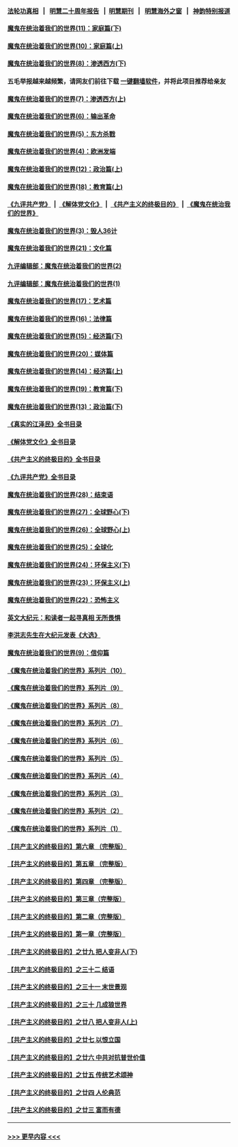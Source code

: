 #### [法轮功真相](https://github.com/gfw-breaker/truth/blob/master/README.md?t=0) &nbsp;&nbsp;|&nbsp;&nbsp; [明慧二十周年报告](https://github.com/gfw-breaker/mh-reports/blob/master/README.md?t=0) &nbsp;&nbsp;|&nbsp;&nbsp;[明慧期刊](https://github.com/gfw-breaker/mh-qikan) &nbsp;&nbsp;|&nbsp;&nbsp; [明慧海外之窗](https://github.com/gfw-breaker/mh-news/blob/master/README.md?t=0) &nbsp;&nbsp;|&nbsp;&nbsp; [神韵特别报道](https://github.com/gfw-breaker/mh-news/blob/master/shenyun.md?t=0)
#### [魔鬼在统治着我们的世界(11)：家庭篇(下)](../pages/nsc422/n10440961.md?t=11250301) 
#### [魔鬼在统治着我们的世界(10)：家庭篇(上)](../pages/nsc422/n10435448.md?t=11250301) 
#### [魔鬼在统治着我们的世界(8)：渗透西方(下)](../pages/nsc422/n10429603.md?t=11250301) 
#### 五毛举报越来越频繁，请网友们前往下载 [一键翻墙软件](https://github.com/gfw-breaker/ssr-accounts)，并将此项目推荐给亲友
#### [魔鬼在统治着我们的世界(7)：渗透西方(上)](../pages/nsc422/n10426013.md?t=11250301) 
#### [魔鬼在统治着我们的世界(6)：输出革命](../pages/nsc422/n10421536.md?t=11250301) 
#### [魔鬼在统治着我们的世界(5)：东方杀戮](../pages/nsc422/n10417707.md?t=11250301) 
#### [魔鬼在统治着我们的世界(4)：欧洲发端](../pages/nsc422/n10414890.md?t=11250301) 
#### [魔鬼在统治着我们的世界(12)：政治篇(上)](../pages/nsc422/n10444576.md?t=11250301) 
#### [魔鬼在统治着我们的世界(18)：教育篇(上)](../pages/nsc422/n10526970.md?t=11250301) 
#### [《九评共产党》](https://github.com/begood0513/9ping.md/blob/master/README.md) &nbsp;|&nbsp; [《解体党文化》](../../../../jtdwh.md/blob/master/README.md)  &nbsp;|&nbsp; [《共产主义的终极目的》](../../../../gczydzjmd.md/blob/master/README.md) &nbsp;|&nbsp; [《魔鬼在统治我们的世界》](../../../../mgztzwmdsj.md/blob/master/README.md) 
#### [魔鬼在统治着我们的世界(3)：毁人36计](../pages/nsc422/n10411583.md?t=11250301) 
#### [魔鬼在统治着我们的世界(21)：文化篇](../pages/nsc422/n10597706.md?t=11250301) 
#### [九评编辑部：魔鬼在统治着我们的世界(2)](../pages/nsc422/n10410036.md?t=11250301) 
#### [九评编辑部：魔鬼在统治着我们的世界(1)](../pages/nsc422/n10406825.md?t=11250301) 
#### [魔鬼在统治着我们的世界(17)：艺术篇](../pages/nsc422/n10499093.md?t=11250301) 
#### [魔鬼在统治着我们的世界(16)：法律篇](../pages/nsc422/n10485969.md?t=11250301) 
#### [魔鬼在统治着我们的世界(15)：经济篇(下)](../pages/nsc422/n10469975.md?t=11250301) 
#### [魔鬼在统治着我们的世界(20)：媒体篇](../pages/nsc422/n10586579.md?t=11250301) 
#### [魔鬼在统治着我们的世界(14)：经济篇(上)](../pages/nsc422/n10457370.md?t=11250301) 
#### [魔鬼在统治着我们的世界(19)：教育篇(下)](../pages/nsc422/n10564808.md?t=11250301) 
#### [魔鬼在统治着我们的世界(13)：政治篇(下)](../pages/nsc422/n10448270.md?t=11250301) 
#### [《真实的江泽民》全书目录](../pages/nsc422/n13721399.md?t=11250301) 
#### [《解体党文化》全书目录](../pages/nsc422/n13721157.md?t=11250301) 
#### [《共产主义的终极目的》全书目录](../pages/nsc422/n13721048.md?t=11250301) 
#### [《九评共产党》全书目录](../pages/nsc422/n13708085.md?t=11250301) 
#### [魔鬼在统治着我们的世界(28)：结束语](../pages/nsc422/n10936246.md?t=11250301) 
#### [魔鬼在统治着我们的世界(27)：全球野心(下)](../pages/nsc422/n10928319.md?t=11250301) 
#### [魔鬼在统治着我们的世界(26)：全球野心(上)](../pages/nsc422/n10900318.md?t=11250301) 
#### [魔鬼在统治着我们的世界(25)：全球化](../pages/nsc422/n10788205.md?t=11250301) 
#### [魔鬼在统治着我们的世界(24)：环保主义(下)](../pages/nsc422/n10695307.md?t=11250301) 
#### [魔鬼在统治着我们的世界(23)：环保主义(上)](../pages/nsc422/n10688613.md?t=11250301) 
#### [魔鬼在统治着我们的世界(22)：恐怖主义](../pages/nsc422/n10614727.md?t=11250301) 
#### [英文大纪元：和读者一起寻真相 无所畏惧](../pages/nsc422/n12542027.md?t=11250301) 
#### [李洪志先生在大纪元发表《大选》](../pages/nsc422/n12534746.md?t=11250301) 
#### [魔鬼在统治着我们的世界(9)：信仰篇](../pages/nsc422/n10432159.md?t=11250301) 
#### [《魔鬼在统治着我们的世界》系列片（10）](../pages/nsc422/n12292670.md?t=11250301) 
#### [《魔鬼在统治着我们的世界》系列片（9）](../pages/nsc422/n12290859.md?t=11250301) 
#### [《魔鬼在统治着我们的世界》系列片（8）](../pages/nsc422/n12287445.md?t=11250301) 
#### [《魔鬼在统治着我们的世界》系列片（7）](../pages/nsc422/n12283425.md?t=11250301) 
#### [《魔鬼在统治着我们的世界》系列片（6）](../pages/nsc422/n12282314.md?t=11250301) 
#### [《魔鬼在统治着我们的世界》系列片（5）](../pages/nsc422/n12281419.md?t=11250301) 
#### [《魔鬼在统治着我们的世界》系列片（4）](../pages/nsc422/n12274024.md?t=11250301) 
#### [《魔鬼在统治着我们的世界》系列片（3）](../pages/nsc422/n12271322.md?t=11250301) 
#### [《魔鬼在统治着我们的世界》系列片（2）](../pages/nsc422/n12269049.md?t=11250301) 
#### [《魔鬼在统治着我们的世界》系列片（1）](../pages/nsc422/n12267575.md?t=11250301) 
#### [【共产主义的终极目的】第六章 （完整版）](../pages/nsc422/n11428913.md?t=11250301) 
#### [【共产主义的终极目的】第五章 （完整版）](../pages/nsc422/n11428912.md?t=11250301) 
#### [【共产主义的终极目的】第四章 （完整版）](../pages/nsc422/n11428907.md?t=11250301) 
#### [【共产主义的终极目的】第三章（完整版）](../pages/nsc422/n11428848.md?t=11250301) 
#### [【共产主义的终极目的】第二章（完整版）](../pages/nsc422/n11428831.md?t=11250301) 
#### [【共产主义的终极目的】第一章（完整版）](../pages/nsc422/n11417651.md?t=11250301) 
#### [【共产主义的终极目的】之廿九 把人变非人(下)](../pages/nsc422/n11344140.md?t=11250301) 
#### [【共产主义的终极目的】之三十二 结语](../pages/nsc422/n11360535.md?t=11250301) 
#### [【共产主义的终极目的】之三十一 末世景观](../pages/nsc422/n11351129.md?t=11250301) 
#### [【共产主义的终极目的】之三十 几成狼世界](../pages/nsc422/n11348280.md?t=11250301) 
#### [【共产主义的终极目的】之廿八 把人变非人(上)](../pages/nsc422/n11340492.md?t=11250301) 
#### [【共产主义的终极目的】之廿七 以恨立国](../pages/nsc422/n11336944.md?t=11250301) 
#### [【共产主义的终极目的】之廿六 中共对抗普世价值](../pages/nsc422/n11324785.md?t=11250301) 
#### [【共产主义的终极目的】之廿五 传统艺术颂神](../pages/nsc422/n11296396.md?t=11250301) 
#### [【共产主义的终极目的】之廿四 人伦典范](../pages/nsc422/n11296397.md?t=11250301) 
#### [【共产主义的终极目的】之廿三 富而有德](../pages/nsc422/n11283598.md?t=11250301) 

----
#### [ >>> 更早内容 <<< ](../indexes/nsc422-earlier.md)
